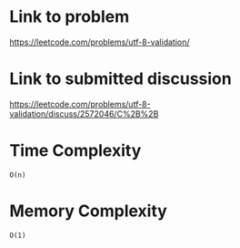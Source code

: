 # Link to problem
https://leetcode.com/problems/utf-8-validation/

# Link to submitted discussion
https://leetcode.com/problems/utf-8-validation/discuss/2572046/C%2B%2B

# Time Complexity
`O(n)`

# Memory Complexity
`O(1)`
